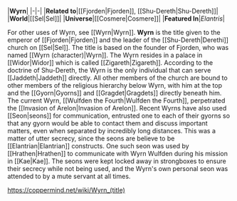 |**Wyrn**|
|-|-|
|**Related to**|[[Fjorden\|Fjorden]], [[Shu-Dereth\|Shu-Dereth]]|
|**World**|[[Sel\|Sel]]|
|**Universe**|[[Cosmere\|Cosmere]]|
|**Featured In**|*Elantris*|

For other uses of Wyrn, see [[Wyrn\|Wyrn]].
**Wyrn** is the title given to the emperor of [[Fjorden\|Fjorden]] and the leader of the [[Shu-Dereth\|Derethi]] church on [[Sel\|Sel]]. The title is based on the founder of Fjorden, who was named [[Wyrn (character)\|Wyrn]].
The Wyrn resides in a palace in [[Widor\|Widor]] which is called [[Zigareth\|Zigareth]].
According to the doctrine of Shu-Dereth, the Wyrn is the only individual that can serve [[Jaddeth\|Jaddeth]] directly. All other members of the church are bound to other members of the religious hierarchy below Wyrn, with him at the top and the [[Gyorn\|Gyorns]] and [[Gragdet\|Gragdets]] directly beneath him.
The current Wyrn, [[Wulfden the Fourth\|Wulfden the Fourth]], perpetrated the [[Invasion of Arelon\|Invasion of Arelon]]. Recent Wyrns have also used [[Seon\|seons]] for communication, entrusted one to each of their gyorns so that any gyorn would be able to contact them and discuss important matters, even when separated by incredibly long distances. This was a matter of utter secrecy, since the seons are believe to be [[Elantrian\|Elantrian]] constructs. One such seon was used by [[Hrathen\|Hrathen]] to communicate with Wyrn Wulfden during his mission in [[Kae\|Kae]]. The seons were kept locked away in strongboxes to ensure their secrecy while not being used, and the Wyrn's own personal seon was attended to by a mute servant at all times.



https://coppermind.net/wiki/Wyrn_(title)